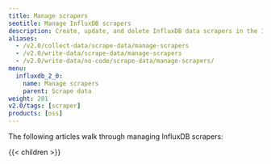 ```yaml
---
title: Manage scrapers
seotitle: Manage InfluxDB scrapers
description: Create, update, and delete InfluxDB data scrapers in the InfluxDB user interface.
aliases:
  - /v2.0/collect-data/scrape-data/manage-scrapers
  - /v2.0/write-data/scrape-data/manage-scrapers
  - /v2.0/write-data/no-code/scrape-data/manage-scrapers/
menu:
  influxdb_2_0:
    name: Manage scrapers
    parent: Scrape data
weight: 201
v2.0/tags: [scraper]
products: [oss]
---
```


The following articles walk through managing InfluxDB scrapers:

{{< children >}}
